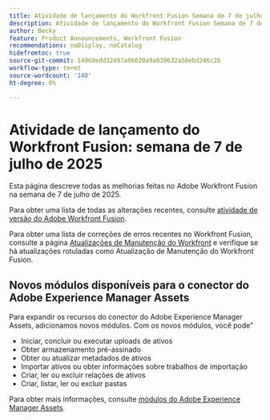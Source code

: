 ```yaml
---
title: Atividade de lançamento do Workfront Fusion Semana de 7 de julho de 2025
description: Atividade de lançamento do Workfront Fusion Semana de 7 de julho de 2025
author: Becky
feature: Product Announcements, Workfront Fusion
recommendations: noDisplay, noCatalog
hidefromtoc: true
source-git-commit: 14960edd32497a06620a9a039632a58ebd246c2b
workflow-type: tm+mt
source-wordcount: '148'
ht-degree: 0%

---
```


# Atividade de lançamento do Workfront Fusion: semana de 7 de julho de 2025

Esta página descreve todas as melhorias feitas no Adobe Workfront Fusion na semana de 7 de julho de 2025.

Para obter uma lista de todas as alterações recentes, consulte [atividade de versão do Adobe Workfront Fusion](/help/workfront-fusion/fusion-product-releases/fusion-release-activity.md).

Para obter uma lista de correções de erros recentes no Workfront Fusion, consulte a página [Atualizações de Manutenção do Workfront](https://experienceleague.adobe.com/pt-br/docs/workfront-known-issues/releases/current-updates) e verifique se há atualizações rotuladas como Atualização de Manutenção do Workfront Fusion.

## Novos módulos disponíveis para o conector do Adobe Experience Manager Assets

Para expandir os recursos do conector do Adobe Experience Manager Assets, adicionamos novos módulos. Com os novos módulos, você pode&quot;

* Iniciar, concluir ou executar uploads de ativos
* Obter armazenamento pré-assinado
* Obter ou atualizar metadados de ativos
* Importar ativos ou obter informações sobre trabalhos de importação
* Criar, ler ou excluir relações de ativos
* Criar, listar, ler ou excluir pastas

Para obter mais informações, consulte [módulos do Adobe Experience Manager Assets](/help/workfront-fusion/references/apps-and-modules/adobe-connectors/aem-assets-modules.md).
